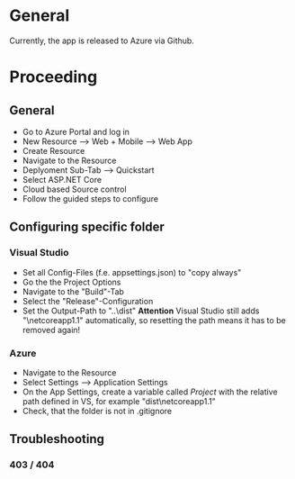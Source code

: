 # General
Currently, the app is released to Azure via Github.

# Proceeding
## General
- Go to Azure Portal and log in
- New Resource --> Web + Mobile --> Web App
- Create Resource
- Navigate to the Resource
- Deplyoment Sub-Tab --> Quickstart
- Select ASP.NET Core
- Cloud based Source control
- Follow the guided steps to configure

## Configuring specific folder
### Visual Studio
- Set all Config-Files (f.e. appsettings.json) to "copy always"
- Go the the Project Options
- Navigate to the "Build"-Tab
- Select the "Release"-Configuration
- Set the Output-Path to "..\dist\"
__Attention__ Visual Studio still adds "\netcoreapp1.1" automatically, so resetting the path means it has to be removed again!

### Azure
- Navigate to the Resource
- Select Settings --> Application Settings
- On the App Settings, create a variable called *Project* with the relative path defined in VS, for example "dist\netcoreapp1.1"
- Check, that the folder is not in .gitignore

## Troubleshooting
### 403 / 404
